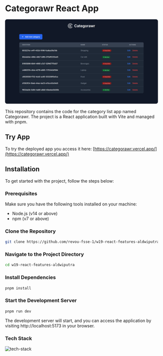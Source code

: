 # Categorawr React App

![categorawr-banner](/public/categorawr-banner.png)

This repository contains the code for the category list app named Categorawr. The project is a React application built with Vite and managed with pnpm.

## Try App

To try the deployed app you access it here: [https://categorawr.vercel.app/](https://categorawr.vercel.app/)

## Installation

To get started with the project, follow the steps below:

### Prerequisites

Make sure you have the following tools installed on your machine:

- Node.js (v14 or above)
- npm (v7 or above)

### Clone the Repository

```bash
git clone https://github.com/revou-fsse-1/w19-react-features-aldwiputra.git
```

### Navigate to the Project Directory

```bash
cd w19-react-features-aldwiputra
```

### Install Dependencies

```bash
pnpm install
```

### Start the Development Server

```bash
pnpm run dev
```

The development server will start, and you can access the application by visiting http://localhost:5173 in your browser.

### Tech Stack

![tech-stack](https://skillicons.dev/icons?i=react,typescript,tailwindcss,vscode,vercel,postman&theme=dark)
